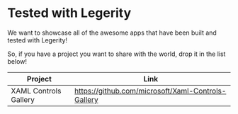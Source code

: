 # Tested with Legerity

We want to showcase all of the awesome apps that have been built and tested with Legerity! 

So, if you have a project you want to share with the world, drop it in the list below!

| Project | Link |
| ------ | ------ |
| XAML Controls Gallery | https://github.com/microsoft/Xaml-Controls-Gallery |